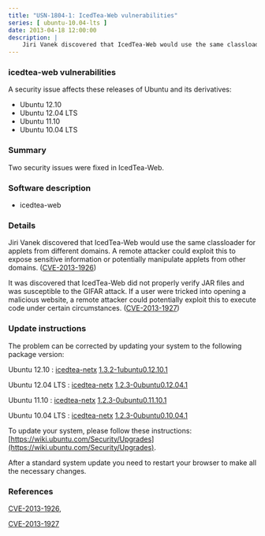```yaml
---
title: "USN-1804-1: IcedTea-Web vulnerabilities"
series: [ ubuntu-10.04-lts ]
date: 2013-04-18 12:00:00
description: |
    Jiri Vanek discovered that IcedTea-Web would use the same classloader for applets from different domains. A remote attacker could exploit this to expose sensitive information or potentially manipulate applets from other domains. ([CVE-2013-1926](http://people.ubuntu.com/~ubuntu-security/cve/CVE-2013-1926))
--- 
```

 
### icedtea-web vulnerabilities

A security issue affects these releases of Ubuntu and its derivatives:

* Ubuntu 12.10
* Ubuntu 12.04 LTS
* Ubuntu 11.10
* Ubuntu 10.04 LTS

### Summary

Two security issues were fixed in IcedTea-Web. 

### Software description

* icedtea-web 

### Details

Jiri Vanek discovered that IcedTea-Web would use the same classloader for applets from different domains. A remote attacker could exploit this to expose sensitive information or potentially manipulate applets from other domains. ([CVE-2013-1926](http://people.ubuntu.com/~ubuntu-security/cve/CVE-2013-1926))

It was discovered that IcedTea-Web did not properly verify JAR files and was susceptible to the GIFAR attack. If a user were tricked into opening a malicious website, a remote attacker could potentially exploit this to execute code under certain circumstances. ([CVE-2013-1927](http://people.ubuntu.com/~ubuntu-security/cve/CVE-2013-1927)) 

### Update instructions

The problem can be corrected by updating your system to the following package version:

Ubuntu 12.10
 : [icedtea-netx](https://launchpad.net/ubuntu/+source/icedtea-web) <span> [1.3.2-1ubuntu0.12.10.1](https://launchpad.net/ubuntu/+source/icedtea-web/1.3.2-1ubuntu0.12.10.1) </span> 

Ubuntu 12.04 LTS
 : [icedtea-netx](https://launchpad.net/ubuntu/+source/icedtea-web) <span> [1.2.3-0ubuntu0.12.04.1](https://launchpad.net/ubuntu/+source/icedtea-web/1.2.3-0ubuntu0.12.04.1) </span> 

Ubuntu 11.10
 : [icedtea-netx](https://launchpad.net/ubuntu/+source/icedtea-web) <span> [1.2.3-0ubuntu0.11.10.1](https://launchpad.net/ubuntu/+source/icedtea-web/1.2.3-0ubuntu0.11.10.1) </span> 

Ubuntu 10.04 LTS
 : [icedtea-netx](https://launchpad.net/ubuntu/+source/icedtea-web) <span> [1.2.3-0ubuntu0.10.04.1](https://launchpad.net/ubuntu/+source/icedtea-web/1.2.3-0ubuntu0.10.04.1) </span> 

To update your system, please follow these instructions: [https://wiki.ubuntu.com/Security/Upgrades](https://wiki.ubuntu.com/Security/Upgrades).

After a standard system update you need to restart your browser to make all the necessary changes. 

### References

 [CVE-2013-1926](http://people.ubuntu.com/~ubuntu-security/cve/CVE-2013-1926), 

 [CVE-2013-1927](http://people.ubuntu.com/~ubuntu-security/cve/CVE-2013-1927)
 
